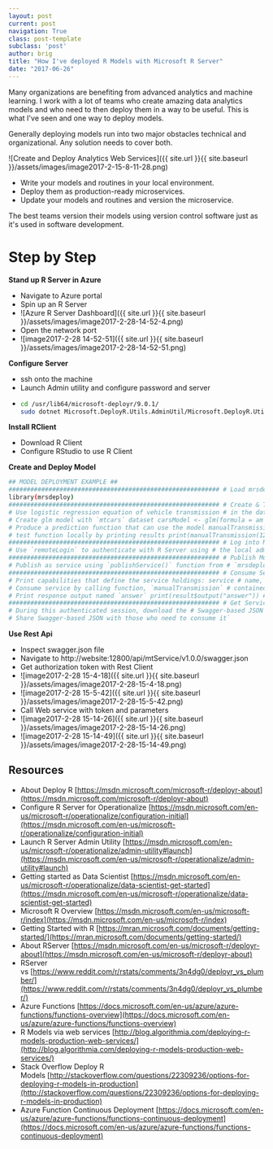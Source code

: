 ```yaml
---
layout: post
current: post
navigation: True
class: post-template
subclass: 'post'
author: brig
title: "How I've deployed R Models with Microsoft R Server"
date: "2017-06-26"
---
```


Many organizations are benefiting from advanced analytics and machine learning. I work with a lot of teams who create amazing data analytics models and who need to then deploy them in a way to be useful. This is what I've seen and one way to deploy models.

Generally deploying models run into two major obstacles technical and organizational. Any solution needs to cover both.

![Create and Deploy Analytics Web Services]({{ site.url }}{{ site.baseurl }}/assets/images/image2017-2-15-8-11-28.png)

- Write your models and routines in your local environment.
- Deploy them as production-ready microservices.
- Update your models and routines and version the microservice.

The best teams version their models using version control software just as it's used in software development.

# Step by Step

**Stand up R Server in Azure**

- Navigate to Azure portal
- Spin up an R Server
- ![Azure R Server Dashboard]({{ site.url }}{{ site.baseurl }}/assets/images/image2017-2-28-14-52-4.png)
- Open the network port
- ![image2017-2-28 14-52-51]({{ site.url }}{{ site.baseurl }}/assets/images/image2017-2-28-14-52-51.png)

**Configure Server**

- ssh onto the machine
- Launch Admin utility and configure password and server
-  ```bash
   cd /usr/lib64/microsoft-deployr/9.0.1/
   sudo dotnet Microsoft.DeployR.Utils.AdminUtil/Microsoft.DeployR.Utils.AdminUtil.dll
   ```

**Install RClient**

- Download R Client
- Configure RStudio to use R Client

**Create and Deploy Model**

```bash
## MODEL DEPLOYMENT EXAMPLE ##
########################################################## # Load mrsdeploy package on R Server # ##########################################################
library(mrsdeploy)
########################################################## # Create & Test a Logistic Regression Model # ##########################################################
# Use logistic regression equation of vehicle transmission # in the data set mtcars to estimate the probability of # a vehicle being fitted with a manual transmission # based on horsepower (hp) and weight (wt)
# Create glm model with `mtcars` dataset carsModel <- glm(formula = am ~ hp + wt, data = mtcars, family = binomial)
# Produce a prediction function that can use the model manualTransmission <- function(hp, wt) { newdata <- data.frame(hp = hp, wt = wt) predict(carsModel, newdata, type = "response") }
# test function locally by printing results print(manualTransmission(120, 2.8)) # 0.6418125
########################################################## # Log into Microsoft R Server # ##########################################################
# Use `remoteLogin` to authenticate with R Server using # the local admin account. Use session = false so no # remote R session started remoteLogin("http://localhost:12800", username = "admin", password = "{{YOUR_PASSWORD}}", session = FALSE)
########################################################## # Publish Model as a Service # ##########################################################
# Publish as service using `publishService()` function from # `mrsdeploy` package. Name service "mtService" and provide # unique version number. Assign service to the variable `api` api <- publishService( "mtService", code = manualTransmission, model = carsModel, inputs = list(hp = "numeric", wt = "numeric"), outputs = list(answer = "numeric"), v = "v1.0.0" )
########################################################## # Consume Service in R # ##########################################################
# Print capabilities that define the service holdings: service # name, version, descriptions, inputs, outputs, and the # name of the function to be consumed print(api$capabilities())
# Consume service by calling function, `manualTransmission` # contained in this service result <- api$manualTransmission(120, 2.8)
# Print response output named `answer` print(result$output("answer")) # 0.6418125
########################################################## # Get Service-specific Swagger File in R # ##########################################################
# During this authenticated session, download the # Swagger-based JSON file that defines this service swagger <- api$swagger() cat(swagger, file = "swagger.json", append = FALSE)
# Share Swagger-based JSON with those who need to consume it`
```    

**Use Rest Api**

- Inspect swagger.json file
- Navigate to http://website:12800/api/mtService/v1.0.0/swagger.json
- Get authorization token with Rest Client
- ![image2017-2-28 15-4-18]({{ site.url }}{{ site.baseurl }}/assets/images/image2017-2-28-15-4-18.png)
- ![image2017-2-28 15-5-42]({{ site.url }}{{ site.baseurl }}/assets/images/image2017-2-28-15-5-42.png)
- Call Web service with token and parameters
- ![image2017-2-28 15-14-26]({{ site.url }}{{ site.baseurl }}/assets/images/image2017-2-28-15-14-26.png)
- ![image2017-2-28 15-14-49]({{ site.url }}{{ site.baseurl }}/assets/images/image2017-2-28-15-14-49.png)

## Resources

- About Deploy R [https://msdn.microsoft.com/microsoft-r/deployr-about](https://msdn.microsoft.com/microsoft-r/deployr-about)
- Configure R Server for Operationalize [https://msdn.microsoft.com/en-us/microsoft-r/operationalize/configuration-initial](https://msdn.microsoft.com/en-us/microsoft-r/operationalize/configuration-initial)
- Launch R Server Admin Utility [https://msdn.microsoft.com/en-us/microsoft-r/operationalize/admin-utility#launch](https://msdn.microsoft.com/en-us/microsoft-r/operationalize/admin-utility#launch)
- Getting started as Data Scientist [https://msdn.microsoft.com/en-us/microsoft-r/operationalize/data-scientist-get-started](https://msdn.microsoft.com/en-us/microsoft-r/operationalize/data-scientist-get-started)
- Microsoft R Overview [https://msdn.microsoft.com/en-us/microsoft-r/index](https://msdn.microsoft.com/en-us/microsoft-r/index)
- Getting Started with R [https://mran.microsoft.com/documents/getting-started/](https://mran.microsoft.com/documents/getting-started/)
- About RServer [https://msdn.microsoft.com/en-us/microsoft-r/deployr-about](https://msdn.microsoft.com/en-us/microsoft-r/deployr-about)
- RServer vs [https://www.reddit.com/r/rstats/comments/3n4dg0/deployr_vs_plumber/](https://www.reddit.com/r/rstats/comments/3n4dg0/deployr_vs_plumber/)
- Azure Functions [https://docs.microsoft.com/en-us/azure/azure-functions/functions-overview](https://docs.microsoft.com/en-us/azure/azure-functions/functions-overview)
- R Models via web services [http://blog.algorithmia.com/deploying-r-models-production-web-services/](http://blog.algorithmia.com/deploying-r-models-production-web-services/)
- Stack Overflow Deploy R Models [http://stackoverflow.com/questions/22309236/options-for-deploying-r-models-in-production](http://stackoverflow.com/questions/22309236/options-for-deploying-r-models-in-production)
- Azure Function Continuous Deployment [https://docs.microsoft.com/en-us/azure/azure-functions/functions-continuous-deployment](https://docs.microsoft.com/en-us/azure/azure-functions/functions-continuous-deployment)
